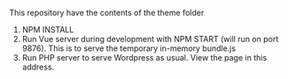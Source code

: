 This repository have the contents of the theme folder

1. NPM INSTALL
2. Run Vue server during development with NPM START (will run on port 9876). This is to serve the temporary in-memory bundle.js
3. Run PHP server to serve Wordpress as usual. View the page in this address.